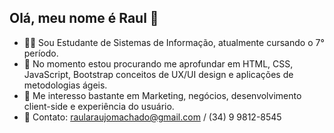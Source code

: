 ## Olá, meu nome é Raul 👋

- 👨‍🎓 Sou Estudante de Sistemas de Informação, atualmente cursando o 7° período.
- 🧠 No momento estou procurando me aprofundar em HTML, CSS, JavaScript, Bootstrap conceitos de UX/UI design e aplicações de metodologias ágeis.
- 🎯 Me interesso bastante em Marketing, negócios, desenvolvimento client-side e experiência do usuário.
- 💬 Contato: raularaujomachado@gmail.com / (34) 9 9812-8545
<!--
**Raul-Araujo-Machado/Raul-Araujo-Machado** is a ✨ _special_ ✨ repository because its `README.md` (this file) appears on your GitHub profile.
-->
